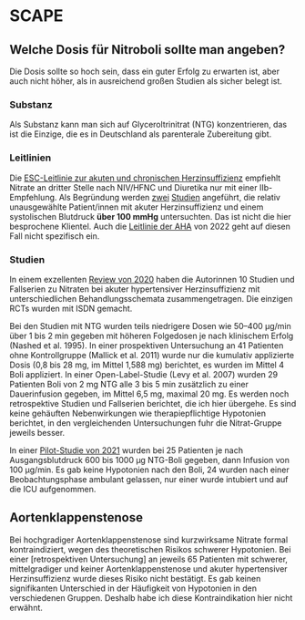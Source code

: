 # SCAPE

## Welche Dosis für Nitroboli sollte man angeben?

Die Dosis sollte so hoch sein, dass ein guter Erfolg zu erwarten ist, aber auch nicht höher, als in ausreichend großen Studien als sicher belegt ist.

### Substanz

Als Substanz kann man sich auf Glyceroltrinitrat (NTG) konzentrieren, das ist die Einzige, die es in Deutschland als parenterale Zubereitung gibt.

### Leitlinien

Die [ESC-Leitlinie zur akuten und chronischen Herzinsuffizienz][ESC] empfiehlt Nitrate an dritter Stelle nach NIV/HFNC und Diuretika nur mit einer IIb-Empfehlung. Als Begründung werden [zwei][ELISABETH] [Studien][GALACTIC] angeführt, die relativ unausgewählte Patient/innen mit akuter Herzinsuffizienz und einem systolischen Blutdruck **über 100 mmHg** untersuchten. Das ist nicht die hier besprochene Klientel. Auch die [Leitlinie der AHA][AHA2022] von 2022 geht auf diesen Fall nicht spezifisch ein.

### Studien

In einem exzellenten [Review von 2020][Wang2020] haben die Autorinnen 10 Studien und Fallserien zu Nitraten bei akuter hypertensiver Herzinsuffizienz mit unterschiedlichen Behandlungsschemata zusammengetragen. Die einzigen RCTs wurden mit ISDN gemacht.

Bei den Studien mit NTG wurden teils niedrigere Dosen wie 50–400 μg/min über 1 bis 2 min gegeben mit höheren Folgedosen je nach klinischem Erfolg (Nashed et al. 1995).
In einer prospektiven Untersuchung an 41 Patienten ohne Kontrollgruppe (Mallick et al. 2011) wurde nur die kumulativ applizierte Dosis (0,8 bis 28 mg, im Mittel 1,588 mg) berichtet, es wurden im Mittel 4 Boli appliziert.
In einer Open-Label-Studie (Levy et al. 2007) wurden 29 Patienten Boli von 2 mg NTG alle 3 bis 5 min zusätzlich zu einer Dauerinfusion gegeben, im Mittel 6,5 mg, maximal 20 mg. Es werden noch retrospektive Studien und Fallserien berichtet, die ich hier übergehe. Es sind keine gehäuften Nebenwirkungen wie therapiepflichtige Hypotonien berichtet, in den vergleichenden Untersuchungen fuhr die Nitrat-Gruppe jeweils besser.

In einer [Pilot-Studie von 2021][Mathew2021] wurden bei 25 Patienten je nach Ausgangsblutdruck 600 bis 1000 µg NTG-Boli gegeben, dann Infusion von 100 µg/min. Es gab keine Hypotonien nach den Boli, 24 wurden nach einer Beobachtungsphase ambulant gelassen, nur einer wurde intubiert und auf die ICU aufgenommen.

## Aortenklappenstenose

Bei hochgradiger Aortenklappenstenose sind kurzwirksame Nitrate formal kontraindiziert, wegen des theoretischen Risikos schwerer Hypotonien. Bei einer [retrospektiven Untersuchung] an jeweils 65 Patienten mit schwerer, mittelgradiger und keiner Aortenklappenstenose und akuter hypertensiver Herzinsuffizienz wurde dieses Risiko nicht bestätigt. Es gab keinen signifikanten Unterschied in der Häufigkeit von Hypotonien in den verschiedenen Gruppen. Deshalb habe ich diese Kontraindikation hier nicht erwähnt.

[ESC]: https://academic.oup.com/eurheartj/article/42/36/3599/6358045 "2021 ESC Guidelines for the diagnosis and treatment of acute and chronic heart failure"
[AHA2022]: <https://www.ahajournals.org/doi/epub/10.1161/CIR.0000000000001063>
[ELISABETH]: https://jamanetwork.com/journals/jama/fullarticle/2772960 "Effect of an Emergency Department Care Bundle on 30-Day Hospital Discharge and Survival Among Elderly Patients With Acute Heart Failure - The ELISABETH Randomized Clinical Trial"
[GALACTIC]: https://www.ncbi.nlm.nih.gov/pmc/articles/PMC6990838/ "Effect of a Strategy of Comprehensive Vasodilation vs Usual Care on Mortality and Heart Failure Rehospitalization Among Patients With Acute Heart Failure - The GALACTIC Randomized Clinical Trial"
[Wang2020]: <https://doi.org/10.1016/j.ajem.2019.06.046> "Role of high-dose intravenous nitrates in hypertensive acute heart failure"
[Mathew2021]: https://doi.org/10.1016/j.jemermed.2021.05.011 "High-Dose Nitroglycerin Bolus for Sympathetic Crashing Acute Pulmonary Edema: A Prospective Observational Pilot Study - (Volltext bei Sci-Hub)"
